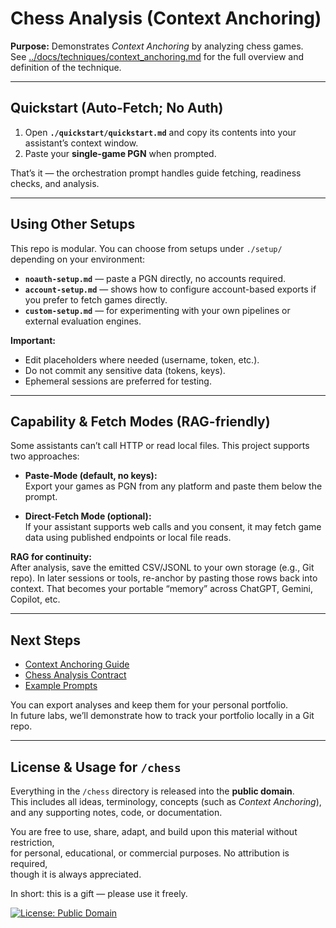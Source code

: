 # Chess Analysis (Context Anchoring)

**Purpose:** Demonstrates *Context Anchoring* by analyzing chess games.  
See [../docs/techniques/context_anchoring.md](../docs/techniques/context_anchoring.md) for the full overview and definition of the technique.

---

## Quickstart (Auto-Fetch; No Auth)

1. Open **`./quickstart/quickstart.md`** and copy its contents into your assistant’s context window.  
2. Paste your **single-game PGN** when prompted.  

That’s it — the orchestration prompt handles guide fetching, readiness checks, and analysis.  

---

## Using Other Setups

This repo is modular. You can choose from setups under `./setup/` depending on your environment:

- **`noauth-setup.md`** — paste a PGN directly, no accounts required.  
- **`account-setup.md`** — shows how to configure account-based exports if you prefer to fetch games directly.  
- **`custom-setup.md`** — for experimenting with your own pipelines or external evaluation engines.  

**Important:**  
- Edit placeholders where needed (username, token, etc.).  
- Do not commit any sensitive data (tokens, keys).  
- Ephemeral sessions are preferred for testing.  

---

## Capability & Fetch Modes (RAG-friendly)

Some assistants can’t call HTTP or read local files. This project supports two approaches:

- **Paste-Mode (default, no keys):**  
  Export your games as PGN from any platform and paste them below the prompt.  

- **Direct-Fetch Mode (optional):**  
  If your assistant supports web calls and you consent, it may fetch game data using published endpoints or local file reads.  

**RAG for continuity:**  
After analysis, save the emitted CSV/JSONL to your own storage (e.g., Git repo). In later sessions or tools, re-anchor by pasting those rows back into context. That becomes your portable “memory” across ChatGPT, Gemini, Copilot, etc.  

---

## Next Steps

- [Context Anchoring Guide](../docs/techniques/context_anchoring.md)  
- [Chess Analysis Contract](./analysis/chessanalysis.md)  
- [Example Prompts](./quickstart/quickstart.md)  

You can export analyses and keep them for your personal portfolio.  
In future labs, we’ll demonstrate how to track your portfolio locally in a Git repo.  

---

## License & Usage for `/chess`

Everything in the `/chess` directory is released into the **public domain**.  
This includes all ideas, terminology, concepts (such as *Context Anchoring*),  
and any supporting notes, code, or documentation.  

You are free to use, share, adapt, and build upon this material without restriction,  
for personal, educational, or commercial purposes. No attribution is required,  
though it is always appreciated.  

In short: this is a gift — please use it freely.  

[![License: Public Domain](https://img.shields.io/badge/license-Public%20Domain-brightgreen.svg)](#license--usage-for-chess)

